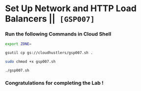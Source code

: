 # Set Up Network and HTTP Load Balancers ||` [GSP007]`

### Run the following Commands in Cloud Shell

```bash
export ZONE=
```

```bash
gsutil cp gs://cloudhustlers/gsp007.sh .

sudo chmod +x gsp007.sh

./gsp007.sh
```

### Congratulations for completing the Lab !
